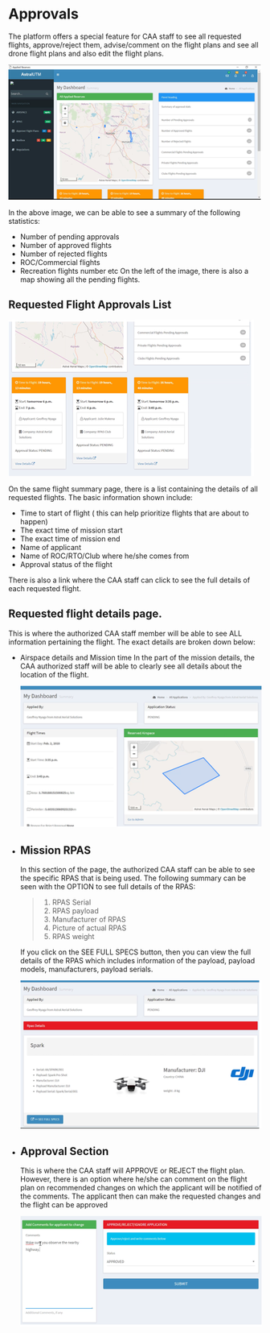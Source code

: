 # Approvals

The platform offers a special feature for CAA staff to see all requested flights, approve/reject them, advise/comment on the flight plans and see all drone flight plans and also edit the flight plans.

![Anga UTM Approval](screenshots/approvals/reserve.png)

In the above image, we can be able to see a summary of the following statistics:

- Number of pending approvals
- Number of approved flights
- Number of rejected flights
- ROC/Commercial flights
- Recreation flights number etc
  On the left of the image, there is also a map showing all the pending flights.

## Requested Flight Approvals List

![Anga UTM Approval List](screenshots/approvals/list.png)

On the same flight summary page, there is a list containing the details of all requested flights. The basic information shown include:

- Time to start of flight ( this can help prioritize flights that are about to happen)
- The exact time of mission start
- The exact time of mission end
- Name of applicant
- Name of ROC/RTO/Club where he/she comes from
- Approval status of the flight

There is also a link where the CAA staff can click to see the full details of each requested flight.

## Requested flight details page.

This is where the authorized CAA staff member will be able to see ALL information pertaining the flight. The exact details are broken down below:

- Airspace details and Mission time
  In the part of the mission details, the CAA authorized staff will be able to clearly see all details about the location of the flight.

  ![Anga UTM Mission Times](screenshots/approvals/time.png)

- ## Mission RPAS

  In this section of the page, the authorized CAA staff can be able to see the specific RPAS that is being used. The following summary can be seen with the OPTION to see full details of the RPAS:

  > 1. RPAS Serial
  > 2. RPAS payload
  > 3. Manufacturer of RPAS
  > 4. Picture of actual RPAS
  > 5. RPAS weight

  If you click on the SEE FULL SPECS button, then you can view the full details of the RPAS which includes information of the payload, payload models, manufacturers, payload serials.

  ![Anga UTM Mission RPAS](screenshots/approvals/rpas.png)

- ## Approval Section

  This is where the CAA staff will APPROVE or REJECT the flight plan.
  However, there is an option where he/she can comment on the flight plan on recommended changes on which the applicant will be notified of the comments. The applicant then can make the requested changes and the flight can be approved

  ![Anga UTM APPROVAL Section](screenshots/approvals/approval-section.png)
